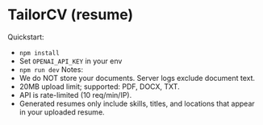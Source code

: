 # TailorCV (resume)
Quickstart:
- `npm install`
- Set `OPENAI_API_KEY` in your env
- `npm run dev`
Notes:
- We do NOT store your documents. Server logs exclude document text.
- 20MB upload limit; supported: PDF, DOCX, TXT.
- API is rate-limited (10 req/min/IP).
- Generated resumes only include skills, titles, and locations that appear in your uploaded resume.
